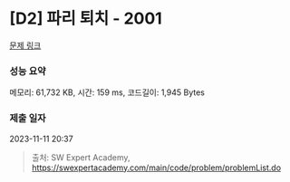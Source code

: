 # [D2] 파리 퇴치 - 2001 

[문제 링크](https://swexpertacademy.com/main/code/problem/problemDetail.do?contestProbId=AV5PzOCKAigDFAUq) 

### 성능 요약

메모리: 61,732 KB, 시간: 159 ms, 코드길이: 1,945 Bytes

### 제출 일자

2023-11-11 20:37



> 출처: SW Expert Academy, https://swexpertacademy.com/main/code/problem/problemList.do